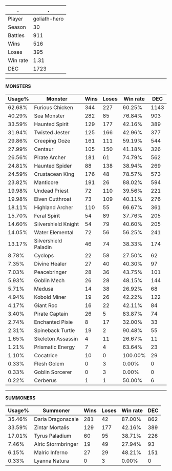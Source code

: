 .|.
|-|-
Player|goliath-hero
Season|30
Battles|911
Wins|516
Loses|395
Win rate|1.31
DEC|1723

---
**MONSTERS**

Usage%|Monster|Wins|Loses|Win rate|DEC|
-|-|-|-|-|-|
62.68%|Furious Chicken|344|227|60.25%|1143|
40.29%|Sea Monster|282|85|76.84%|903|
33.59%|Haunted Spirit|129|177|42.16%|389|
31.94%|Twisted Jester|125|166|42.96%|377|
29.86%|Creeping Ooze|161|111|59.19%|544|
27.99%|Centaur|105|150|41.18%|326|
26.56%|Pirate Archer|181|61|74.79%|562|
24.81%|Haunted Spider|88|138|38.94%|269|
24.59%|Crustacean King|176|48|78.57%|573|
23.82%|Manticore|191|26|88.02%|594|
19.98%|Undead Priest|72|110|39.56%|221|
19.98%|Elven Cutthroat|73|109|40.11%|276|
18.11%|Highland Archer|110|55|66.67%|361|
15.70%|Feral Spirit|54|89|37.76%|205|
14.60%|Silvershield Knight|54|79|40.60%|205|
14.05%|Water Elemental|72|56|56.25%|241|
13.17%|Silvershield Paladin|46|74|38.33%|174|
8.78%|Cyclops|22|58|27.50%|62|
7.35%|Divine Healer|27|40|40.30%|97|
7.03%|Peacebringer|28|36|43.75%|101|
5.93%|Goblin Mech|26|28|48.15%|144|
5.71%|Medusa|14|38|26.92%|68|
4.94%|Kobold Miner|19|26|42.22%|122|
4.17%|Giant Roc|16|22|42.11%|84|
3.40%|Pirate Captain|26|5|83.87%|74|
2.74%|Enchanted Pixie|8|17|32.00%|33|
2.31%|Spineback Turtle|19|2|90.48%|55|
1.65%|Skeleton Assassin|4|11|26.67%|11|
1.21%|Prismatic Energy|7|4|63.64%|23|
1.10%|Cocatrice|10|0|100.00%|29|
0.33%|Flesh Golem|0|3|0.00%|0|
0.33%|Goblin Sorcerer|0|3|0.00%|0|
0.22%|Cerberus|1|1|50.00%|6|

---
**SUMMONERS**

Usage%|Summoner|Wins|Loses|Win rate|DEC|
-|-|-|-|-|-|
35.46%|Daria Dragonscale|281|42|87.00%|862|
33.59%|Zintar Mortalis|129|177|42.16%|389|
17.01%|Tyrus Paladium|60|95|38.71%|226|
7.46%|Alric Stormbringer|19|49|27.94%|93|
6.15%|Malric Inferno|27|29|48.21%|151|
0.33%|Lyanna Natura|0|3|0.00%|0|

